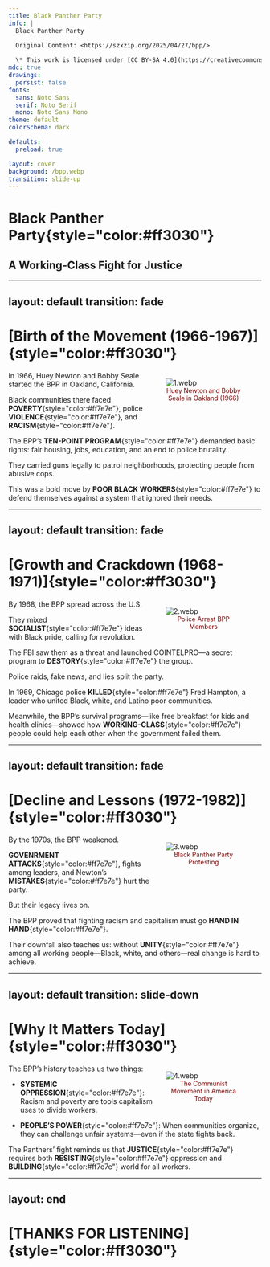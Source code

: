 ```yaml
---
title: Black Panther Party
info: |
  Black Panther Party

  Original Content: <https://szxzip.org/2025/04/27/bpp/>
  
  \* This work is licensed under [CC BY-SA 4.0](https://creativecommons.org/licenses/by-sa/4.0/).
mdc: true
drawings:
  persist: false
fonts:
  sans: Noto Sans
  serif: Noto Serif
  mono: Noto Sans Mono
theme: default
colorSchema: dark

defaults:
  preload: true

layout: cover
background: /bpp.webp
transition: slide-up
---
```


# **Black Panther Party**{style="color:#ff3030"}

## A Working-Class Fight for Justice

---
layout: default
transition: fade
---

# [Birth of the Movement (1966-1967)]{style="color:#ff3030"}

<figure style="float: right; width: 30%; margin-left: 5%; margin-bottom: 5%;">
  <img src="/1.webp" alt="1.webp" style="border-radius: 0px;">
  <figcaption style="text-align: center; font-size: 0.9em; color: #740000;">Huey Newton and Bobby Seale in Oakland (1966)</figcaption>
</figure>

In 1966, Huey Newton and Bobby Seale started the BPP in Oakland, California. 

Black communities there faced **POVERTY**{style="color:#ff7e7e"}, police **VIOLENCE**{style="color:#ff7e7e"}, and **RACISM**{style="color:#ff7e7e"}. 

The BPP’s **TEN-POINT PROGRAM**{style="color:#ff7e7e"} demanded basic rights: fair housing, jobs, education, and an end to police brutality. 

They carried guns legally to patrol neighborhoods, protecting people from abusive cops. 

This was a bold move by **POOR BLACK WORKERS**{style="color:#ff7e7e"} to defend themselves against a system that ignored their needs.

---
layout: default
transition: fade
---

# [Growth and Crackdown (1968-1971)]{style="color:#ff3030"}

<figure style="float: right; width: 30%; margin-left: 5%; margin-bottom: 5%;">
  <img src="/2.webp" alt="2.webp" style="border-radius: 0px;">
  <figcaption style="text-align: center; font-size: 0.9em; color: #740000;">Police Arrest BPP Members</figcaption>
</figure>

By 1968, the BPP spread across the U.S. 

They mixed **SOCIALIST**{style="color:#ff7e7e"} ideas with Black pride, calling for revolution.

The FBI saw them as a threat and launched COINTELPRO—a secret program to **DESTORY**{style="color:#ff7e7e"} the group. 

Police raids, fake news, and lies split the party. 

In 1969, Chicago police **KILLED**{style="color:#ff7e7e"} Fred Hampton, a leader who united Black, white, and Latino poor communities. 

Meanwhile, the BPP’s survival programs—like free breakfast for kids and health clinics—showed how **WORKING-CLASS**{style="color:#ff7e7e"} people could help each other when the government failed them.

---
layout: default
transition: fade
---

# [Decline and Lessons (1972-1982)]{style="color:#ff3030"}

<figure style="float: right; width: 30%; margin-left: 5%; margin-bottom: 5%;">
  <img src="/3.webp" alt="3.webp" style="border-radius: 0px;">
  <figcaption style="text-align: center; font-size: 0.9em; color: #740000;">Black Panther Party Protesting</figcaption>
</figure>

By the 1970s, the BPP weakened. 

**GOVENRMENT ATTACKS**{style="color:#ff7e7e"}, fights among leaders, and Newton’s **MISTAKES**{style="color:#ff7e7e"} hurt the party. 

But their legacy lives on. 

The BPP proved that fighting racism and capitalism must go **HAND IN HAND**{style="color:#ff7e7e"}. 

Their downfall also teaches us: without **UNITY**{style="color:#ff7e7e"} among all working people—Black, white, and others—real change is hard to achieve.

---
layout: default
transition: slide-down
---

# [Why It Matters Today]{style="color:#ff3030"}

<figure style="float: right; width: 30%; margin-left: 5%; margin-bottom: 5%;">
  <img src="/4.webp" alt="4.webp" style="border-radius: 0px;">
  <figcaption style="text-align: center; font-size: 0.9em; color: #740000;">The Communist Movement in America Today</figcaption>
</figure>

The BPP’s history teaches us two things:

- **SYSTEMIC OPPRESSION**{style="color:#ff7e7e"}: Racism and poverty are tools capitalism uses to divide workers.

- **PEOPLE’S POWER**{style="color:#ff7e7e"}: When communities organize, they can challenge unfair systems—even if the state fights back.

The Panthers’ fight reminds us that **JUSTICE**{style="color:#ff7e7e"} requires both **RESISTING**{style="color:#ff7e7e"} oppression and **BUILDING**{style="color:#ff7e7e"} world for all workers.

---
layout: end
---

# [THANKS FOR LISTENING]{style="color:#ff3030"}
